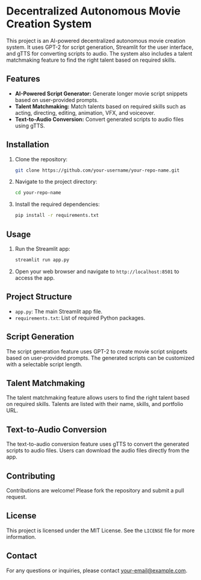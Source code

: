 # Decentralized Autonomous Movie Creation System

This project is an AI-powered decentralized autonomous movie creation system. It uses GPT-2 for script generation, Streamlit for the user interface, and gTTS for converting scripts to audio. The system also includes a talent matchmaking feature to find the right talent based on required skills.

## Features
- **AI-Powered Script Generator:** Generate longer movie script snippets based on user-provided prompts.
- **Talent Matchmaking:** Match talents based on required skills such as acting, directing, editing, animation, VFX, and voiceover.
- **Text-to-Audio Conversion:** Convert generated scripts to audio files using gTTS.

## Installation
1. Clone the repository:
    ```sh
    git clone https://github.com/your-username/your-repo-name.git
    ```
2. Navigate to the project directory:
    ```sh
    cd your-repo-name
    ```
3. Install the required dependencies:
    ```sh
    pip install -r requirements.txt
    ```

## Usage
1. Run the Streamlit app:
    ```sh
    streamlit run app.py
    ```

2. Open your web browser and navigate to `http://localhost:8501` to access the app.

## Project Structure
- `app.py`: The main Streamlit app file.
- `requirements.txt`: List of required Python packages.

## Script Generation
The script generation feature uses GPT-2 to create movie script snippets based on user-provided prompts. The generated scripts can be customized with a selectable script length.

## Talent Matchmaking
The talent matchmaking feature allows users to find the right talent based on required skills. Talents are listed with their name, skills, and portfolio URL.

## Text-to-Audio Conversion
The text-to-audio conversion feature uses gTTS to convert the generated scripts to audio files. Users can download the audio files directly from the app.

## Contributing
Contributions are welcome! Please fork the repository and submit a pull request.

## License
This project is licensed under the MIT License. See the `LICENSE` file for more information.

## Contact
For any questions or inquiries, please contact [your-email@example.com](mailto:your-email@example.com).
